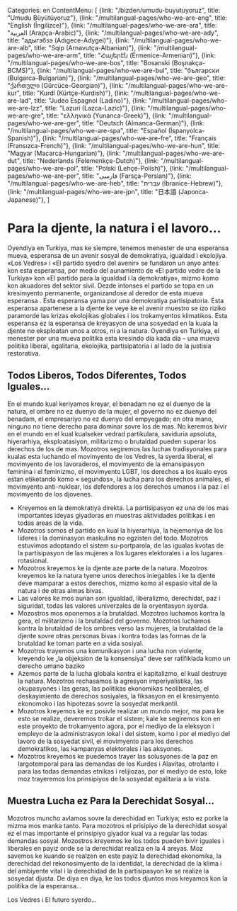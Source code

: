 Categories: en
ContentMenu: [
  {link: "/bizden/umudu-buyutuyoruz", title: "Umudu Büyütüyoruz"},
  {link: "/multilangual-pages/who-we-are-eng", title: "English (İngilizce)"},
  {link: "/multilangual-pages/who-we-are-ara", title: "العربية (Arapça-Arabic)"},
  {link: "/multilangual-pages/who-we-are-ady", title: "адыгэбзэ (Adıgece-Adygei)"},
  {link: "/multilangual-pages/who-we-are-alb", title: "Sqip (Arnavutça-Albanian)"},
  {link: "/multilangual-pages/who-we-are-arm", title: "Հայերէն (Ermenice-Armenian)"},
  {link: "/multilangual-pages/who-we-are-bos", title: "Bosanski (Boşnakça-BCMS)"},
  {link: "/multilangual-pages/who-we-are-bul", title: "български (Bulgarca-Bulgarian)"},
  {link: "/multilangual-pages/who-we-are-geo", title: "ქართული (Gürcüce-Georgian)"},
  {link: "/multilangual-pages/who-we-are-kur", title: "Kurdî (Kürtçe-Kurdish)"},
  {link: "/multilangual-pages/who-we-are-lad", title: "Judeo Espagnol (Ladino)"},
  {link: "/multilangual-pages/who-we-are-lzz", title: "Lazuri (Lazca-Lazic)"},
  {link: "/multilangual-pages/who-we-are-gre", title: "ελληνικά (Yunanca-Greek)"},
  {link: "/multilangual-pages/who-we-are-ger", title: "Deutsch (Almanca-German)"},
  {link: "/multilangual-pages/who-we-are-spa", title: "Español (İspanyolca-Spanish)"},
  {link: "/multilangual-pages/who-we-are-fre", title: "Français (Fransızca-French)"},
  {link: "/multilangual-pages/who-we-are-hun", title: "Magyar (Macarca-Hungarian)"},
  {link: "/multilangual-pages/who-we-are-dut", title: "Nederlands (Felemenkçe-Dutch)"},
  {link: "/multilangual-pages/who-we-are-pol", title: "Polski (Lehçe-Polish)"},
  {link: "/multilangual-pages/who-we-are-per", title: "فارسى (Farsça-Persian)"},
  {link: "/multilangual-pages/who-we-are-heb", title: "עברית (İbranice-Hebrew)"},
  {link: "/multilangual-pages/who-we-are-jpn", title: "日本語 (Japonca-Japanese)"},
  ]

# Para la djente, la natura i el lavoro...

Oyendiya en Turkiya, mas ke siempre, tenemos menester de una esperansa mueva, esperansa de un avenir sosyal de demokratiya, igualdad i ekolojiya.
«Los Vedres» i «El partido syedro del avenir» se fundaron un anyo antes kon esta esperansa, por medio del aunamiento de «El partido vedre de la Turkiya» kon «El partido para la igualdad i la demokratiya», mizmo komo kon akuadores del sektor sivil. Dezde intonses el partido se topa en un kresimyento permanente, organizandose al deredor de esta mueva esperansa . 
Esta esperansa yama por una demokratiya partisipatoria.
Esta esperansa apartenese a la djente ke veye ke el avenir muestro se izo riziko paramorde las krizas ekolojikas globales i los trokamyentos klimatikos.
Esta esperansa ez la esperansa de kreyasyon de una sosyedad en la kuala la djente no eksploatan unos a otros, ni a la natura.
Oyendiya en Turkiya, el menester por una mueva politika esta kresindo dia kada dia – una mueva politika liberal, egalitaria, ekolojika, partisipatoria i al lado de la justisia restorativa.

## Todos Liberos, Todos Diferentes, Todos Iguales...

En el mundo kual keriyamos kreyar, el benadam no ez el duenyo de la natura, el ombre no ez duenyo de la mujer, el governo no ez duenyo del benadam, el empresariyo no ez duenyo del empyegado; en otra mano, ninguno no tiene derecho para dominar sovre los de mas. No keremos bivir en el mundo en el kual kualseker vedrad partikulara, saviduria apsoluta, hiyerarhiya, eksploatasiyon, militarizmo o brutaldad pueden superar los derechos de los de mas.
Mozotros segiremos las luchas tradisyonales para kualas esta luchando el movimyento de los Vedres, la syerda liberal, el movimyento de los lavoraderos, el movimyento de la emansipasyon feminina i el feminizmo, el movimyento LGBT, los derechos a los kualo eyos estan etiketando komo « segundos», la lucha para los derechos animales, el movimyento anti-nuklear, los defendores a los derechos umanos i la paz i el movimyento de los djovenes.

- Kreyemos en la demokratiya direkta. La partisipasyon ez una de los mas importantes ideyas giyadoras en muestras aktividades politikas i en todas areas de la vida. 
-	Mozotros somos el partido en kual la hiyerarhiya, la hejemoniya de los lideres i  la dominasyon maskulina no egzisten del todo. Mozotros estuvimos adoptando el sistem su-portparola, de las igualas kvotas de la partisipasyon de las mujeres a los lugares elektorales i a los lugares rotasional. 
-	Mozotros kreyemos ke la djente aze parte de la natura. Mozotros kreyemos ke la natura tyene unos derechos iniegables i ke la djente deve mamparar a estos derechos, mizmo komo al espasio vital de la natura i de otras almas bivas.
-	Las valores ke mos aunan son igualdad, liberalizmo, derechidat, paz i siguridat, todas las valores univerzales de la oryentasyon syerda.
-	Mozostros mos oponemos a la brutaldad. Mozotros luchamos kontra la gera, el militarizmo i la brutaldad del governo. Mozotros luchamos kontra la brutaldad de los ombres verso las mujeres, la brutaldad de la djente sovre otras personas bivas i kontra todas las formas de la brutaldad ke toman parte en a vida sosiyal. 
-	Mozotros trayemos una komunikasyon i una lucha non violente, kreyendo ke „la objeksion de la konsensiya“ deve ser ratifiklada komo un derecho umano baziko
-	Azemos parte de la lucha globala kontra el kapitalizmo, el kual destruye la natura. Mozotros rechasamos  la agresyon imperiyalistika, las okupasyones i las geras, las politikas ekonomikas neoliberales, el deskayimiento de derechos sosiyales, la fiksasyon en el kresimyento ekonomoko i las hipotezas sovre la sosyedat merkantil.
-	Mozotros kreyemos ke ez posivle realizar un mundo mejor, ma para ke esto se realize, deveremos trokar el sistem; kale ke segiremos kon en este proyekto de trokamyento agora, por el mediyo de la eleksyon i empleyo de la administrasyon lokal i del sistem, komo i por el mediyo del lavoro de la sosyedat sivil, el movimyento para los derechos demokratikos, las kampanyas elektorales i las aksyones.
-	Mozotros kreyemos ke puedemos trayer las solusyones de la paz en largotemporal para las demandas de los Kurdes i Alavitas, otrotanto i para las todas demandas etnikas i relijiozas, por el mediyo de esto, loke moz trayeremos los prinsipiyos de la sosyedat egalitaria a la vista.

## Muestra Lucha ez Para la Derechidat Sosyal...

Mozotros muncho avlamos sovre la derechidad en Turkiya; esto ez porke la mizma mos manka tanto. Para mozotros el prisipiyo de la derechidat sosyal ez el mas importante el prinsipiyo giyador kual va a regular las todas demandas sosyal.
Mozostros kreyemos ke los todos pueden bivir iguales i liberales en payiz onde se la derechidat realiza en la 4 areyas. 
Moz savemos ke kuando se realzen en este payiz la derechidad ekonomika, la derechidad del rekonosimyento de la identidat, la derechidad de la klima i del ambiyente vital i la derechidad de la partisipasyon ke se realize la sosyedat djusta.
De diya en diya, ke los todos djuntos mos kreyamos kon la politika de la esperansa... 

Los Vedres i El futuro syerdo... 





